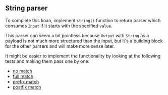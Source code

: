 ## String parser

To complete this koan, implement `string()` function to return parser
which consumes `Input` if it starts with the specified `value`.

This parser can seem a bit pointless because `Output` with `String`
as a payload is not much more structured than the input,
but it's a building block for the other parsers and will make more sense later.

It might be easier to implement the functionality by looking at the following tests and making them pass one by one:
 - <a href="psi_element://Task1Tests#1 - no match">no match</a>
 - <a href="psi_element://Task1Tests#2 - full match">full match</a>
 - <a href="psi_element://Task1Tests#3 - prefix match">prefix match</a>
 - <a href="psi_element://Task1Tests#4 - postfix match">postfix match</a>
